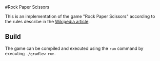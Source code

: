 #Rock Paper Scissors

This is an implementation of the game "Rock Paper Scissors" according to the rules describe in 
the [Wikipedia article](https://en.wikipedia.org/wiki/Rock_paper_scissors).

## Build

The game can be compiled and executed using the `run` command by executing `./gradlew run`.